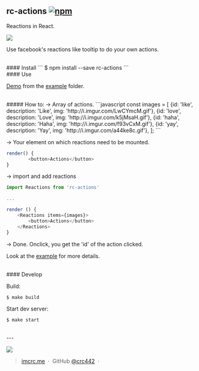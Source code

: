 ## rc-actions [![npm](https://img.shields.io/npm/v/rc-actions.svg?style=flat-square)](https://github.com/crc442/rc-actions.git)
Reactions in React.

<img src="http://wolfofsiliconvalley.com/reactions/reactions.gif">

Use facebook's reactions like tooltip to do your own actions.

<br>
#### Install
 ```
 $ npm install --save rc-actions
 ```

<br>
#### Use

[Demo](https://crc442.github.io/rc-actions/) from the [example](https://github.com/crc442/rc-actions/tree/master/example) folder.

<br>
##### How to: 
 -> Array of actions.
```javascript
const images = [
      {id: 'like', description: 'Like', img: 'http://i.imgur.com/LwCYmcM.gif'},
      {id: 'love', description: 'Love', img: 'http://i.imgur.com/k5jMsaH.gif'},
      {id: 'haha', description: 'Haha', img: 'http://i.imgur.com/f93vCxM.gif'},
      {id: 'yay', description: 'Yay', img: 'http://i.imgur.com/a44ke8c.gif'},
];
```

-> Your element on which reactions need to be mounted.
```javascript
render() {
		<button>Actions</button>
}
```

-> import and add reactions
```javascript
import Reactions from 'rc-actions'

... 

render () {
	<Reactions items={images}>
		<button>Actions</button>
    </Reactions> 
}
```

-> Done. Onclick, you get the 'id' of the action clicked.

Look at the [example](https://github.com/crc442/rc-actions/tree/master/example) for more details.


<br>
#### Develop

Build:

```
$ make build
```

Start dev server:

```
$ make start
```

<br>
---

![](https://img.shields.io/badge/license-MIT-blue.svg?style=flat-square)

> [imcrc.me](http://wolfofsiliconvalley.com) &nbsp;&middot;&nbsp;
> GitHub [@crc442](https://github.com/crc442) &nbsp;&middot;&nbsp;
